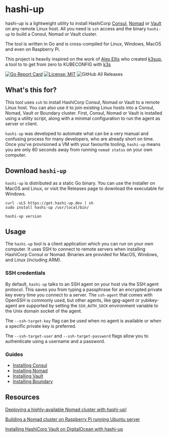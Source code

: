 # hashi-up

hashi-up is a lightweight utility to install HashiCorp [Consul](https://www.consul.io/), [Nomad](https://www.nomadproject.io) or [Vault](https://www.vaultproject.io/) on any remote Linux host. All you need is `ssh` access and the binary `hashi-up` to build a Consul, Nomad or Vault cluster.

The tool is written in Go and is cross-compiled for Linux, Windows, MacOS and even on Raspberry Pi.

This project is heavily inspired on the work of [Alex Ellis](https://www.alexellis.io/) who created [k3sup](https://k3sup.dev/), a tool to to get from zero to KUBECONFIG with [k3s](https://k3s.io/)

[![Go Report Card](https://goreportcard.com/badge/github.com/jsiebens/hashi-up)](https://goreportcard.com/report/github.com/jsiebens/hashi-up)
[![License: MIT](https://img.shields.io/badge/License-MIT-yellow.svg)](https://opensource.org/licenses/MIT)
![GitHub All Releases](https://img.shields.io/github/downloads/jsiebens/hashi-up/total)

## What's this for?

This tool uses `ssh` to install HashiCorp Consul, Nomad or Vault to a remote Linux host. You can also use it to join existing Linux hosts into a Consul, Nomad, Vault or Boundary cluster. First, Consul, Nomad or Vault is installed using a utility script, along with a minimal configuration to run the agent as server or client.

`hashi-up` was developed to automate what can be a very manual and confusing process for many developers, who are already short on time. Once you've provisioned a VM with your favourite tooling, `hashi-up` means you are only 60 seconds away from running `nomad status` on your own computer.

## Download `hashi-up`

`hashi-up` is distributed as a static Go binary. 
You can use the installer on MacOS and Linux, or visit the Releases page to download the executable for Windows.

``` shell
curl -sLS https://get.hashi-up.dev | sh
sudo install hashi-up /usr/local/bin/

hashi-up version
```

## Usage

The `hashi-up` tool is a client application which you can run on your own computer. It uses SSH to connect to remote servers when installing HashiCorp Consul or Nomad. Binaries are provided for MacOS, Windows, and Linux (including ARM).

### SSH credentials

By default, `hashi-up` talks to an SSH agent on your host via the SSH agent protocol. This saves you from typing a passphrase for an encrypted private key every time you connect to a server.
The `ssh-agent` that comes with OpenSSH is commonly used, but other agents, like gpg-agent or yubikey-agent are supported by setting the `SSH_AUTH_SOCK` environment variable to the Unix domain socket of the agent.

The `--ssh-target-key` flag can be used when no agent is available or when a specific private key is preferred.

The `--ssh-target-user` and `--ssh-target-password` flags allow you to authenticate using a username and a password.

### Guides

- [Installing Consul](docs/consul.md)
- [Installing Nomad](docs/nomad.md)
- [Installing Vault](docs/vault.md)
- [Installing Boundary](docs/boundary.md)

## Resources

[Deploying a highly-available Nomad cluster with hashi-up!](https://johansiebens.dev/posts/2020/07/deploying-a-highly-available-nomad-cluster-with-hashi-up/)

[Building a Nomad cluster on Raspberry Pi running Ubuntu server](https://johansiebens.dev/posts/2020/08/building-a-nomad-cluster-on-raspberry-pi-running-ubuntu-server/)

[Installing HashiCorp Vault on DigitalOcean with hashi-up](https://johansiebens.dev/posts/2020/12/installing-hashicorp-vault-on-digitalocean-with-hashi-up/)
